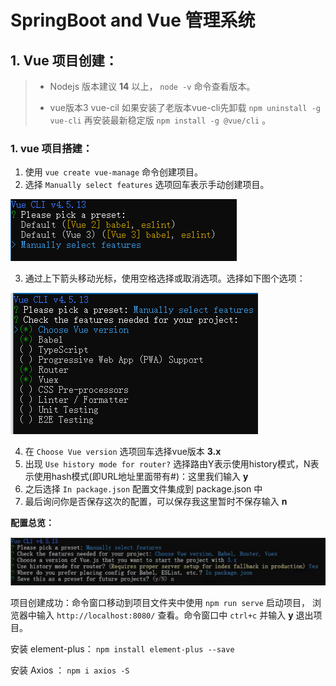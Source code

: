 # SpringBoot and Vue 管理系统

## 1. Vue 项目创建：

>   *   Nodejs 版本建议 **14** 以上， `node -v` 命令查看版本。
>
>   *   vue版本3 vue-cil 如果安装了老版本vue-cli先卸载 `npm uninstall -g vue-cli` 再安装最新稳定版 `npm install -g @vue/cli` 。

### 1. vue 项目搭建：

1.   使用 `vue create vue-manage` 命令创建项目。
2.   选择 `Manually select features` 选项回车表示手动创建项目。

![image-20210912101649454](\ty_imgs\image-20210912101649454.png)

3.   通过上下箭头移动光标，使用空格选择或取消选项。选择如下图个选项：

![image-20210912102335024](\ty_imgs\image-20210912102335024-16314134185741.png)

4.   在 `Choose Vue version` 选项回车选择vue版本 **3.x** 
5.   出现 `Use history mode for router?` 选择路由Y表示使用history模式，N表示使用hash模式(即URL地址里面带有#)：这里我们输入 **y**
6.   之后选择 `In package.json` 配置文件集成到 package.json 中
7.   最后询问你是否保存这次的配置，可以保存我这里暂时不保存输入 **n**

**配置总览：**

![image-20210912103433643](\ty_imgs\image-20210912103433643-16314140760192.png)

项目创建成功：命令窗口移动到项目文件夹中使用 `npm run serve` 启动项目， 浏览器中输入 `http://localhost:8080/` 查看。命令窗口中 `ctrl+c` 并输入 **y** 退出项目。

安装 element-plus： `npm install element-plus --save`

安装 Axios ： `npm i axios -S`

